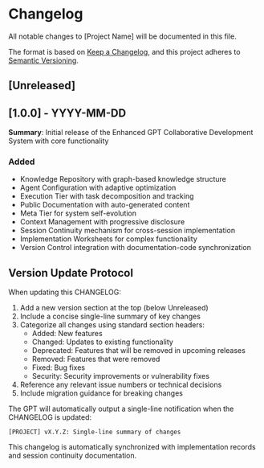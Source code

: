 # Changelog

All notable changes to [Project Name] will be documented in this file.

The format is based on [Keep a Changelog](https://keepachangelog.com/en/1.0.0/),
and this project adheres to [Semantic Versioning](https://semver.org/spec/v2.0.0.html).

## [Unreleased]
<!-- Unreleased changes will be listed here. When a version is released, move these entries to the appropriate version section below -->

## [1.0.0] - YYYY-MM-DD

**Summary**: Initial release of the Enhanced GPT Collaborative Development System with core functionality

### Added
- Knowledge Repository with graph-based knowledge structure
- Agent Configuration with adaptive optimization
- Execution Tier with task decomposition and tracking
- Public Documentation with auto-generated content
- Meta Tier for system self-evolution
- Context Management with progressive disclosure
- Session Continuity mechanism for cross-session implementation
- Implementation Worksheets for complex functionality
- Version Control integration with documentation-code synchronization

## Version Update Protocol

When updating this CHANGELOG:

1. Add a new version section at the top (below Unreleased)
2. Include a concise single-line summary of key changes
3. Categorize all changes using standard section headers:
   - Added: New features
   - Changed: Updates to existing functionality
   - Deprecated: Features that will be removed in upcoming releases
   - Removed: Features that were removed
   - Fixed: Bug fixes
   - Security: Security improvements or vulnerability fixes
4. Reference any relevant issue numbers or technical decisions
5. Include migration guidance for breaking changes

The GPT will automatically output a single-line notification when the CHANGELOG is updated:

```
[PROJECT] vX.Y.Z: Single-line summary of changes
```

This changelog is automatically synchronized with implementation records and session continuity documentation.